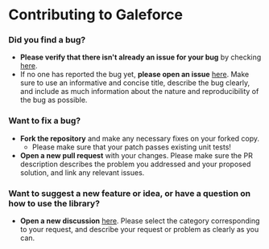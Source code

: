 # Contributing to Galeforce

### Did you find a bug?

* **Please verify that there isn't already an issue for your bug** by checking [here](https://github.com/bcho04/galeforce/issues).
* If no one has reported the bug yet, **please open an issue** [here](https://github.com/bcho04/galeforce/issues/new/choose). Make sure to use an informative and concise title, describe the bug clearly, and include as much information about the nature and reproducibility of the bug as possible.

### Want to fix a bug?

* **Fork the repository** and make any necessary fixes on your forked copy.
    * Please make sure that your patch passes existing unit tests!
* **Open a new pull request** with your changes. Please make sure the PR description describes the problem you addressed and your proposed solution, and link any relevant issues.

### Want to suggest a new feature or idea, or have a question on how to use the library?

* **Open a new discussion** [here](https://github.com/bcho04/galeforce/discussions/new). Please select the category corresponding to your request, and describe your request or problem as clearly as you can.